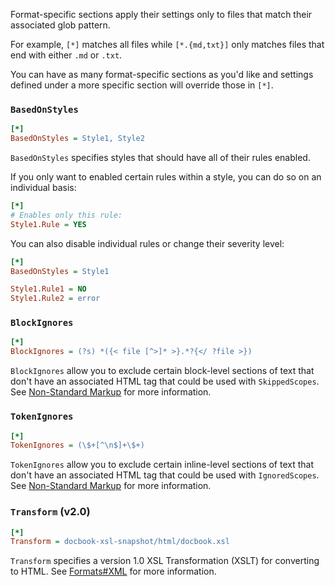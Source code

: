 Format-specific sections apply their settings only to files that match their
associated glob pattern.

For example, `[*]` matches all files while `[*.{md,txt}]` only matches files
that end with either `.md` or `.txt`.

You can have as many format-specific sections as you'd like and settings
defined under a more specific section will override those in `[*]`.

### `BasedOnStyles`

```ini
[*]
BasedOnStyles = Style1, Style2
```

`BasedOnStyles` specifies styles that should have all of their rules enabled.

If you only want to enabled certain rules within a style, you can do so on an individual basis:

```ini
[*]
# Enables only this rule:
Style1.Rule = YES
```

You can also disable individual rules or change their severity level:

```ini
[*]
BasedOnStyles = Style1

Style1.Rule1 = NO
Style1.Rule2 = error
```

### `BlockIgnores`

```ini
[*]
BlockIgnores = (?s) *({< file [^>]* >}.*?{</ ?file >})
```

`BlockIgnores` allow you to exclude certain block-level sections of text that don't have an associated HTML tag that could be used with `SkippedScopes`. See [Non-Standard Markup](/vale-server/concepts/scoping#non-standard-markup) for more information.

### `TokenIgnores`

```ini
[*]
TokenIgnores = (\$+[^\n$]+\$+)
```

`TokenIgnores` allow you to exclude certain inline-level sections of text that don't have an associated HTML tag that could be used with `IgnoredScopes`. See [Non-Standard Markup](/vale-server/concepts/scoping#non-standard-markup) for more information.

### `Transform` (<span className="badge badge--secondary">v2.0</span>)

```ini
[*]
Transform = docbook-xsl-snapshot/html/docbook.xsl
```

`Transform` specifies a version 1.0 XSL Transformation \(XSLT\) for converting to HTML. See [Formats\#XML](/vale-server/concepts/scoping#xml-markup) for more information.
